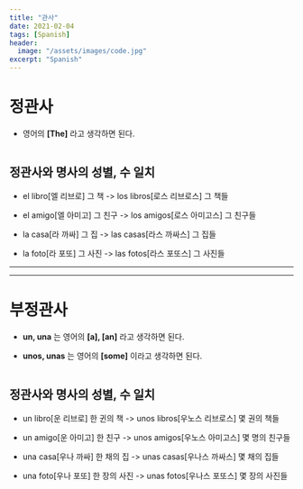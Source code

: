 ```yaml
---
title: "관사"
date: 2021-02-04
tags: [Spanish]
header:
  image: "/assets/images/code.jpg"
excerpt: "Spanish"
---
```


# 정관사

* 영어의 **[The]** 라고 생각하면 된다.

<img src="{{ site.url }}{{ site.baseurl }}/assets/images/Spanish/artículo1.png" alt="">



## 정관사와 명사의 성별, 수 일치

* el libro[엘 리브로] 그 책 -> los libros[로스 리브로스] 그 책들

* el amigo[엘 아미고] 그 친구 -> los amigos[로스 아미고스] 그 친구들

* la casa[라 까싸] 그 집 -> las casas[라스 까싸스] 그 집들

* la foto[라 포또] 그 사진 -> las fotos[라스 포또스] 그 사진들


------------------------------------------------------------------

------------------------------------------------------------------


# 부정관사

* **un, una** 는 영어의 **[a], [an]** 라고 생각하면 된다.

* **unos, unas** 는 영어의 **[some]** 이라고 생각하면 된다.

<img src="{{ site.url }}{{ site.baseurl }}/assets/images/Spanish/artículo2.png" alt="">



## 정관사와 명사의 성별, 수 일치

* un libro[운 리브로] 한 귄의 책 -> unos libros[우노스 리브로스] 몇 권의 책들

* un amigo[운 아미고] 한 친구 -> unos amigos[우노스 아미고스] 몇 명의 친구들

* una casa[우나 까싸] 한 채의 집 -> unas casas[우나스 까싸스] 몇 채의 집들

* una foto[우나 포또] 한 장의 사진 -> unas fotos[우나스 포또스] 몇 장의 사진들